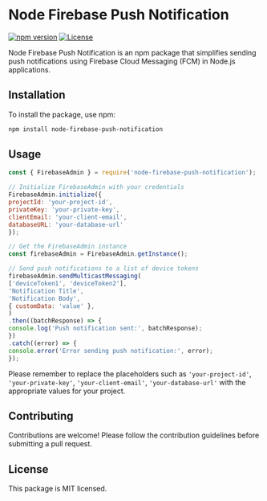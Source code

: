 # Node Firebase Push Notification

[![npm version](https://img.shields.io/npm/v/node-firebase-push-notification.svg)](https://www.npmjs.com/package/node-firebase-push-notification)
[![License](https://img.shields.io/github/license/mustafahere/node-firebase-push-notification.svg)](https://github.com/mustafahere/node-firebase-push-notification/blob/main/LICENSE)

Node Firebase Push Notification is an npm package that simplifies sending push notifications using Firebase Cloud Messaging (FCM) in Node.js applications.

## Installation

To install the package, use npm:

```bash
npm install node-firebase-push-notification
```

## Usage

```js
const { FirebaseAdmin } = require('node-firebase-push-notification');

// Initialize FirebaseAdmin with your credentials
FirebaseAdmin.initialize({
projectId: 'your-project-id',
privateKey: 'your-private-key',
clientEmail: 'your-client-email',
databaseURL: 'your-database-url'
});

// Get the FirebaseAdmin instance
const firebaseAdmin = FirebaseAdmin.getInstance();

// Send push notifications to a list of device tokens
firebaseAdmin.sendMulticastMessaging(
['deviceToken1', 'deviceToken2'],
'Notification Title',
'Notification Body',
{ customData: 'value' },
)
.then((batchResponse) => {
console.log('Push notification sent:', batchResponse);
})
.catch((error) => {
console.error('Error sending push notification:', error);
});
```

Please remember to replace the placeholders such as `'your-project-id'`, `'your-private-key'`, `'your-client-email'`, `'your-database-url'` with the appropriate values for your project.

## Contributing

Contributions are welcome! Please follow the contribution guidelines before submitting a pull request.

## License

This package is MIT licensed.
